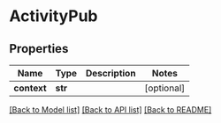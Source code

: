 # ActivityPub

## Properties
Name | Type | Description | Notes
------------ | ------------- | ------------- | -------------
**context** | **str** |  | [optional] 

[[Back to Model list]](../README.md#documentation-for-models) [[Back to API list]](../README.md#documentation-for-api-endpoints) [[Back to README]](../README.md)

